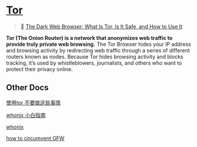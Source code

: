# [Tor](https://www.torproject.org)

> :link: [The Dark Web Browser: What Is Tor, Is It Safe, and How to Use It](https://www.avast.com/c-tor-dark-web-browser)

**Tor (The Onion Router) is a network that anonymizes web traffic to provide truly private web browsing.**  The Tor Browser hides your IP address and browsing activity by redirecting web traffic through a series of different routers known as nodes. Because Tor hides browsing activity and blocks tracking, it’s used by whistleblowers, journalists, and others who want to protect their privacy online.



## Other Docs

[使用tor 不要做这些事情](https://www.iyouport.org/使用-tor-保护自己时千万不要做这九件事！/)

[whonix 小白指南](https://www.iyouport.org/妈妈说，操作安全永远不能被忽视%E2%80%8A-%E2%80%8A匿名工具：/)

[whonix](https://www.whonix.org/wiki/Tor#Manual_Bridge_Configuration)

[how to circumvent GFW](https://support.torproject.org/censorship/connecting-from-china/)


